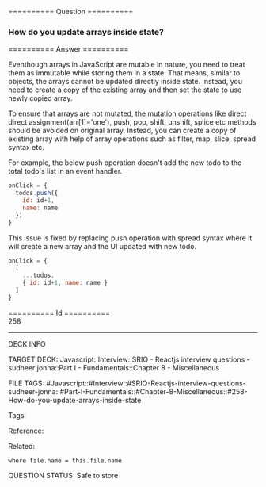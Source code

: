 ========== Question ==========  

### How do you update arrays inside state?  

========== Answer ==========  

Eventhough arrays in JavaScript are mutable in nature, you need to treat them as immutable while storing them in a state. That means, similar to objects, the arrays cannot be updated directly inside state. Instead, you need to create a copy of the existing array and then set the state to use newly copied array.

To ensure that arrays are not mutated, the mutation operations like direct direct assignment(arr[1]='one'), push, pop, shift, unshift, splice etc methods should be avoided on original array. Instead, you can create a copy of existing array with help of array operations such as filter, map, slice, spread syntax etc.

For example, the below push operation doesn't add the new todo to the total todo's list in an event handler.

```jsx
onClick = {
  todos.push({
    id: id+1,
    name: name
  })
}
```

This issue is fixed by replacing push operation with spread syntax where it will create a new array and the UI updated with new todo.

```jsx
onClick = {
  [
    ...todos,
    { id: id+1, name: name }
  ]
}
```

========== Id ==========  
258

---

DECK INFO

TARGET DECK: Javascript::Interview::SRIQ - Reactjs interview questions - sudheer jonna::Part I - Fundamentals::Chapter 8 - Miscellaneous

FILE TAGS: #Javascript::#Interview::#SRIQ-Reactjs-interview-questions-sudheer-jonna::#Part-I-Fundamentals::#Chapter-8-Miscellaneous::#258-How-do-you-update-arrays-inside-state

Tags:

Reference:

Related:

```dataview
where file.name = this.file.name
```
QUESTION STATUS: Safe to store

